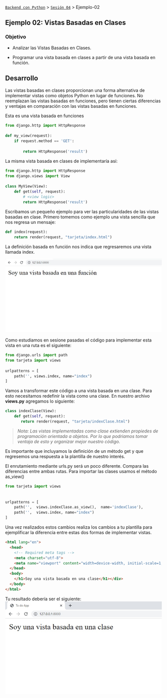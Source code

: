 [`Backend con Python`](../../Readme.md) > [`Sesión 04`](../Readme.md) > Ejemplo-02
## Ejemplo 02:  Vistas Basadas en Clases

### Objetivo

- Analizar las Vistas Basadas en Clases.

- Programar una vista basada en clases a partir de una vista basada en función.

## Desarrollo


Las vistas basadas en clases proporcionan una forma alternativa de implementar vistas como objetos Python en lugar de funciones. No reemplazan las vistas basadas en funciones, pero tienen ciertas diferencias y ventajas en comparación con las vistas basadas en funciones.

Esta es una vista basada en funciones
```python
from django.http import HttpResponse

def my_view(request):
    if request.method == 'GET':

        return HttpResponse('result')
```

La misma vista basada en clases de implementaría así:
```python
from django.http import HttpResponse
from django.views import View

class MyView(View):
    def get(self, request):
        # <view logic>
        return HttpResponse('result')
```

Escribamos un pequeño ejemplo para ver las particularidades de las vistas basadas en clase. Primero tomemos como ejemplo una vista sencilla que nos regresa un mensaje:

```python
def index(request):
    return render(request, "tarjeta/index.html")
 ```
 La definición basada en función nos indica que regresaremos una vista llamada index.

![](img/Ejemplo1.jpg)

Como estudiamos en sesione pasadas el código para implementar esta vista en una ruta es el siguiente:

```python
from django.urls import path
from tarjeta import views

urlpatterns = [
    path('', views.index, name="index")
]
```

Vamos a transformar este código a una vista basada en una clase. Para esto necesitamos redefinir la vista como una clase. En nuestro archivo __views.py__ agregamos lo siguiente:

```python
class indexClase(View):
    def get(self, request):
       return render(request, "tarjeta/indexClase.html")
```

>*_Nota:_ Las vistas implementadas como clase extienden propiedes de programación orientada a objetos. Por lo que podriamos tomar ventaja de esto y organizar mejor nuestro código.*

Es importante que incluyamos la definición de un método get y que regresemos una respuesta a la plantilla de nuestro interés.

El enrutamiento mediante urls.py será un poco diferente. Compara las diferencias entre ambas rutas. Para importar las clases usamos el método as_view()

```python
from tarjeta import views


urlpatterns = [
    path('',  views.indexClase.as_view(),  name='indexClase'),
    path('',  views.index, name="index")
]
```
Una vez realizados estos cambios realiza los cambios a tu plantilla para ejemplificar la diferencia entre estas dos formas de implementar vistas.

```HTML
<html lang="en">
  <head>
    <!-- Required meta tags -->
    <meta charset="utf-8">
    <meta name="viewport" content="width=device-width, initial-scale=1, shrink-to-fit=no">
  </head>
  <body>
    </h1>Soy una vista basada en una clase</h1></div>
  </body>
</html>
```
Tu resultado debería ser el siguiente:
![](img/Ejemplo3.jpg)


